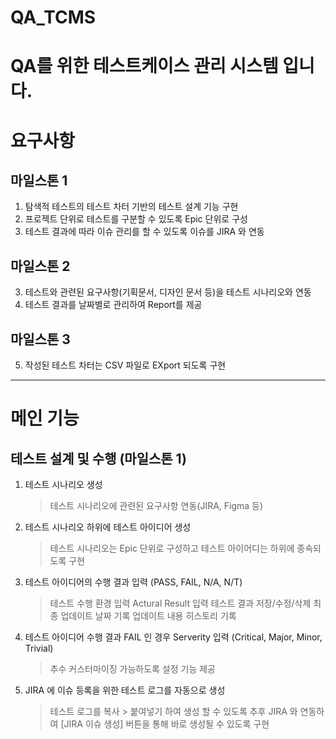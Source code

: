 # QA_TCMS
# QA를 위한 테스트케이스 관리 시스템 입니다.

# 요구사항
## 마일스톤 1
1. 탐색적 테스트의 테스트 차터 기반의 테스트 설계 기능 구현
2. 프로젝트 단위로 테스트를 구분할 수 있도록 Epic 단위로 구성
3. 테스트 결과에 따라 이슈 관리를 할 수 있도록 이슈를 JIRA 와 연동

## 마일스톤 2
3. 테스트와 관련된 요구사항(기획문서, 디자인 문서 등)을 테스트 시나리오와 연동
4. 테스트 결과를 날짜별로 관리하여 Report를 제공

## 마일스톤 3
5. 작성된 테스트 차터는 CSV 파일로 EXport 되도록 구현
------------------------------------------------------------------------------------

# 메인 기능
## 테스트 설계 및 수행 (마일스톤 1)
1. 테스트 시나리오 생성
    > 테스트 시나리오에 관련된 요구사항 연동(JIRA, Figma 등)
2. 테스트 시나리오 하위에 테스트 아이디어 생성
    > 테스트 시나리오는 Epic 단위로 구성하고 테스트 아이어디는 하위에 종속되도록 구현
3. 테스트 아이디어의 수행 결과 입력 (PASS, FAIL, N/A, N/T)
    > 테스트 수행 환경 입력 
    > Actural Result 입력
    > 테스트 결과 저장/수정/삭제
    > 최종 업데이트 날짜 기록
    > 업데이트 내용 히스토리 기록
4. 테스트 아이디어 수행 결과 FAIL 인 경우 Serverity 입력 (Critical, Major, Minor, Trivial) 
    > 추수 커스터마이징 가능하도록 설정 기능 제공
5. JIRA 에 이슈 등록을 위한 테스트 로그를 자동으로 생성
    > 테스트 로그를 복사 > 붙여넣기 하여 생성 할 수 있도록
    > 추후 JIRA 와 연동하여 [JIRA 이슈 생성] 버튼을 통해 바로 생성될 수 있도록 구현